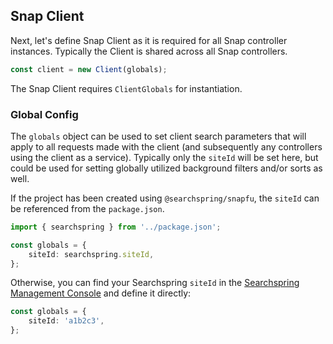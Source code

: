 ## Snap Client
Next, let's define Snap Client as it is required for all Snap controller instances. Typically the Client is shared across all Snap controllers.

```typescript
const client = new Client(globals);
```

The Snap Client requires `ClientGlobals` for instantiation.

### Global Config
The `globals` object can be used to set client search parameters that will apply to all requests made with the client (and subsequently any controllers using the client as a service). Typically only the `siteId` will be set here, but could be used for setting globally utilized background filters and/or sorts as well.

If the project has been created using `@searchspring/snapfu`, the `siteId` can be referenced from the `package.json`.

```typescript
import { searchspring } from '../package.json';

const globals = {
	siteId: searchspring.siteId,
};
```

Otherwise, you can find your Searchspring `siteId` in the [Searchspring Management Console](https://manage.searchspring.net) and define it directly:

```typescript
const globals = {
	siteId: 'a1b2c3',
};
```

